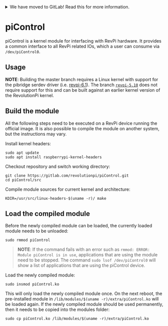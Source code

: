 <!--
SPDX-FileCopyrightText: 2023-2024 KUNBUS GmbH
SPDX-License-Identifier: GPL-2.0-only
-->

<details>
<summary>We have moved to GitLab! Read this for more information.</summary>

We have recently moved our repositories to GitLab. You can find piControl
here: https://gitlab.com/revolutionpi/piControl  
All repositories on GitHub will stay up-to-date by being synchronised from
GitLab.

We still maintain a presence on GitHub but our work happens over at GitLab. If
you want to contribute to any of our projects we would prefer this contribution
to happen on GitLab, but we also still accept contributions on GitHub if you
prefer that.
</details>

# piControl

piControl is a kernel module for interfacing with RevPi hardware. It provides a
common interface to all RevPi related IOs, which a user can consume via
`/dev/piControl0`.

## Usage

**NOTE**: Building the master branch requires a Linux kernel with support for
the pibridge serdev driver (i.e.
[revpi-6.1](https://gitlab.com/revolutionpi/linux/commits/devel/revpi-6.1)).
The branch
[`revpi-5.10`](https://gitlab.com/revolutionpi/linux/commits/revpi-5.10) does
not require support for this and can be built against an earlier kernel version
of the RevolutionPi kernel.

## Build the module

All the following steps need to be executed on a RevPi device running the
official image. It is also possible to compile the module on another system,
but the instructions may vary.

Install kernel headers:

```
sudo apt update
sudo apt install raspberrypi-kernel-headers
```

Checkout repository and switch working directory:

```
git clone https://gitlab.com/revolutionpi/piControl.git
cd piControl/src
```

Compile module sources for current kernel and architecture:

```
KDIR=/usr/src/linux-headers-$(uname -r)/ make
```

## Load the compiled module

Before the newly compiled module can be loaded, the currently loaded module
needs to be unloaded:

```
sudo rmmod piControl
```

> **NOTE**: If the command fails with an error such as `rmmod: ERROR: Module
> piControl is in use`, applications that are using the module need to be
> stopped. The command `sudo lsof /dev/piControl0` will show a list of
> applications that are using the piControl device.

Load the newly compiled module:

```
sudo insmod piControl.ko
```

This will only load the newly compiled module once. On the next reboot, the
pre-installed module in `/lib/modules/$(uname -r)/extra/piControl.ko` will be
loaded again. If the newly compiled module should be used permanently, then it
needs to be copied into the modules folder:

```
sudo cp piControl.ko /lib/modules/$(uname -r)/extra/piControl.ko
```
